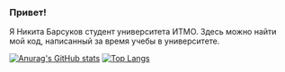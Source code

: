 ### Привет! 

 Я Никита Барсуков студент университета ИТМО. Здесь можно найти мой код, написанный за время учебы в университете.

[![Anurag's GitHub stats](https://github-readme-stats.vercel.app/api?username=bnkspbrus&count_private=true&show_icons=true)](https://github.com/anuraghazra/github-readme-stats)
[![Top Langs](https://github-readme-stats.vercel.app/api/top-langs/?username=bnkspbrus)](https://github.com/anuraghazra/github-readme-stats)
